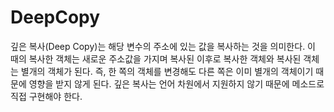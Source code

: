 # DeepCopy


깊은 복사(Deep Copy)는 해당 변수의 주소에 있는 값을 복사하는 것을 의미한다. 이 때의 복사한 객체는 새로운 주소값을 가지며 복사된 이후로 복사한 객체와 복사된 객체는 별개의 객체가 된다. 즉, 한 쪽의 객체를 변경해도 다른 쪽은 이미 별개의 객체이기 때문에 영향을 받지 않게 된다. 깊은 복사는 언어 차원에서 지원하지 않기 때문에 메소드로 직접 구현해야 한다.
